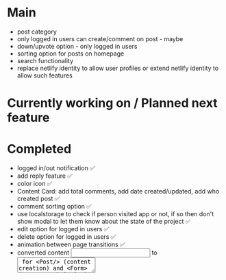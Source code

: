 # Main

- post category
- only logged in users can create/comment on post - maybe
- down/upvote option - only logged in users
- sorting option for posts on homepage
- search functionality
- replace netlify identity to allow user profiles or extend netlify identity to allow such features

# Currently working on / Planned next feature

# Completed

- logged in/out notification ✅
- add reply feature ✅
- color icon ✅
- Content Card: add total comments, add date created/updated, add who created post ✅
- comment sorting option ✅
- use localstorage to check if person visited app or not, if so then don't show modal to let them know about the state of the project ✅
- edit option for logged in users ✅
- delete option for logged in users ✅
- animation between page transitions ✅
- converted content <input> to <textarea> for <Post/> (content creation) and <Form> (comment submission)
- title/content/readmore shorten function updated (home page only) ✅

# Notes:

- <Post /> (sends POST request) to create a new post and <Form> (sends PUT request) will update the forum data, like the comments field.
- <Content /> allows authenciated users to update/delete their posts.
- <Nav> and <Content> navigate users, like '/'->'/post' or '/post' -> '/'

# Implementation Considertion
